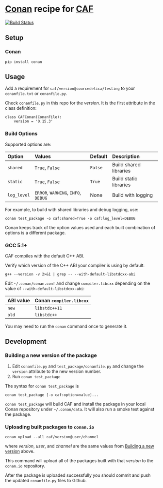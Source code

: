 # [Conan](http://conan.io) recipe for [CAF](http://actor-framework.org)

[![Build Status](https://travis-ci.org/sourcedelica/conan-caf.svg?branch=bintray_setup)](https://travis-ci.org/sourcedelica/conan-caf)

## Setup

### Conan
```
pip install conan
```

## Usage

Add a requirement for `caf/version@sourcedelica/testing`
to your `conanfile.txt` or `conanfile.py`.

Check `conanfile.py` in this repo for the _version_.  It is
the first attribute in the class definition:
```
class CAFConan(ConanFile):
    version = '0.15.3'
```

### Build Options

Supported options are:

|Option     |Values                             |Default  |Description             |
|:----------|:----------------------------------|:--------|:-----------------------|
|`shared`   |`True`, `False`                    | `False` | Build shared libraries |
|`static`   |`True`, `False`                    | `True`  | Build static libraries |
|`log_level`|`ERROR`, `WARNING`, `INFO`, `DEBUG`| None    | Build with logging     |

For example, to build with shared libraries and debug logging, use:
```
conan test_package -o caf:shared=True -o caf:log_level=DEBUG
```

Conan keeps track of the option values used and each built combination of
options is a different package.

### GCC 5.1+

CAF compiles with the default C++ ABI.

Verify which version of the C++ ABI your compiler is using by default:

```
g++ --version -v 2>&1 | grep -- --with-default-libstdcxx-abi
```

Edit `~/.conan/conan.conf` and change `compiler.libcxx` depending on the
value of `--with-default-libstdcxx-abi`:

| ABI value | Conan `compiler.libcxx` |
|:----------|:------------------------|
| `new`     | `libstdc++11`           |
| `old`     | `libstdc++`             |

You may need to run the `conan` command once to generate it.

## Development

### Building a new version of the package

1. Edit `conanfile.py` and `test_package/conanfile.py` and change the
   `version` attribute to the new version number.
2. Run `conan test_package`  
 
The syntax for `conan test_package` is  
```
conan test_package [-o caf:option=value]...
```

`conan test_package` will build CAF and install the package in your local 
Conan repository under `~/.conan/data`.  It will also run a smoke test 
against the package.


### Uploading built packages to `conan.io`
```
conan upload --all caf/version@user/channel
```
where _version_, _user_, and _channel_ are the same values from 
[Building a new version](#building-a-new-version-of-the-package) above.

This command will upload all of the packages built with that _version_ 
to the `conan.io` repository.

After the package is uploaded successfully you should commit and push 
the updated `conanfile.py` files to Github.
